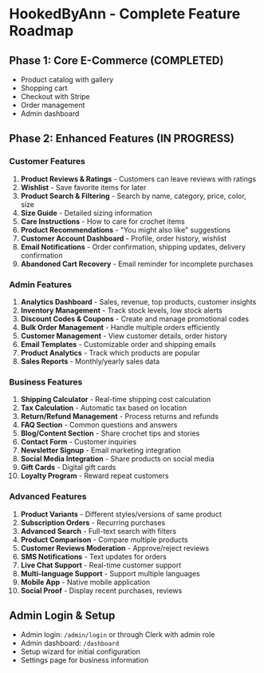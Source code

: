 # HookedByAnn - Complete Feature Roadmap

## Phase 1: Core E-Commerce (COMPLETED)
- Product catalog with gallery
- Shopping cart
- Checkout with Stripe
- Order management
- Admin dashboard

## Phase 2: Enhanced Features (IN PROGRESS)

### Customer Features
1. **Product Reviews & Ratings** - Customers can leave reviews with ratings
2. **Wishlist** - Save favorite items for later
3. **Product Search & Filtering** - Search by name, category, price, color, size
4. **Size Guide** - Detailed sizing information
5. **Care Instructions** - How to care for crochet items
6. **Product Recommendations** - "You might also like" suggestions
7. **Customer Account Dashboard** - Profile, order history, wishlist
8. **Email Notifications** - Order confirmation, shipping updates, delivery confirmation
9. **Abandoned Cart Recovery** - Email reminder for incomplete purchases

### Admin Features
1. **Analytics Dashboard** - Sales, revenue, top products, customer insights
2. **Inventory Management** - Track stock levels, low stock alerts
3. **Discount Codes & Coupons** - Create and manage promotional codes
4. **Bulk Order Management** - Handle multiple orders efficiently
5. **Customer Management** - View customer details, order history
6. **Email Templates** - Customizable order and shipping emails
7. **Product Analytics** - Track which products are popular
8. **Sales Reports** - Monthly/yearly sales data

### Business Features
1. **Shipping Calculator** - Real-time shipping cost calculation
2. **Tax Calculation** - Automatic tax based on location
3. **Return/Refund Management** - Process returns and refunds
4. **FAQ Section** - Common questions and answers
5. **Blog/Content Section** - Share crochet tips and stories
6. **Contact Form** - Customer inquiries
7. **Newsletter Signup** - Email marketing integration
8. **Social Media Integration** - Share products on social media
9. **Gift Cards** - Digital gift cards
10. **Loyalty Program** - Reward repeat customers

### Advanced Features
1. **Product Variants** - Different styles/versions of same product
2. **Subscription Orders** - Recurring purchases
3. **Advanced Search** - Full-text search with filters
4. **Product Comparison** - Compare multiple products
5. **Customer Reviews Moderation** - Approve/reject reviews
6. **SMS Notifications** - Text updates for orders
7. **Live Chat Support** - Real-time customer support
8. **Multi-language Support** - Support multiple languages
9. **Mobile App** - Native mobile application
10. **Social Proof** - Display recent purchases, reviews

## Admin Login & Setup
- Admin login: `/admin/login` or through Clerk with admin role
- Admin dashboard: `/dashboard`
- Setup wizard for initial configuration
- Settings page for business information
